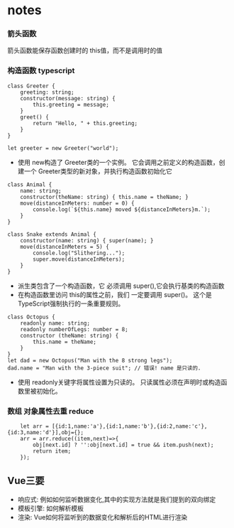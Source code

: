 # notes

### 箭头函数
箭头函数能保存函数创建时的 this值，而不是调用时的值

### 构造函数  typescript
``` constructor->构造函数
class Greeter {
    greeting: string;
    constructor(message: string) {
        this.greeting = message;
    }
    greet() {
        return "Hello, " + this.greeting;
    }
}

let greeter = new Greeter("world");

```
* 使用 new构造了 Greeter类的一个实例。 它会调用之前定义的构造函数，创建一个 Greeter类型的新对象，并执行构造函数初始化它

```
class Animal {
    name: string;
    constructor(theName: string) { this.name = theName; }
    move(distanceInMeters: number = 0) {
        console.log(`${this.name} moved ${distanceInMeters}m.`);
    }
}

class Snake extends Animal {
    constructor(name: string) { super(name); }
    move(distanceInMeters = 5) {
        console.log("Slithering...");
        super.move(distanceInMeters);
    }
}
```
* 派生类包含了一个构造函数，它 必须调用 super(),它会执行基类的构造函数
* 在构造函数里访问 this的属性之前，我们 一定要调用 super()。 这个是TypeScript强制执行的一条重要规则。

```
class Octopus {
    readonly name: string;
    readonly numberOfLegs: number = 8;
    constructor (theName: string) {
        this.name = theName;
    }
}
let dad = new Octopus("Man with the 8 strong legs");
dad.name = "Man with the 3-piece suit"; // 错误! name 是只读的.
```
* 使用 readonly关键字将属性设置为只读的。 只读属性必须在声明时或构造函数里被初始化。
### 数组 对象属性去重  reduce
``` 
    let arr = [{id:1,name:'a'},{id:1,name:'b'},{id:2,name:'c'},{id:3,name:'d'}],obj={};
    arr = arr.reduce((item,next)=>{
        obj[next.id] ? '':obj[next.id] = true && item.push(next);
        return item;
    });

```
## Vue三要
* 响应式: 例如如何监听数据变化,其中的实现方法就是我们提到的双向绑定
* 模板引擎: 如何解析模板
* 渲染: Vue如何将监听到的数据变化和解析后的HTML进行渲染
